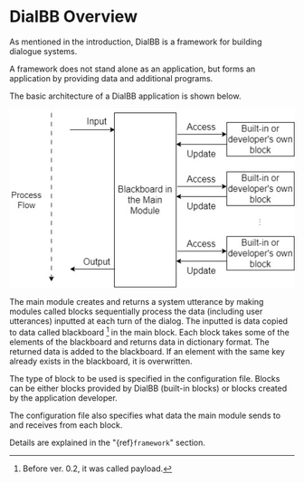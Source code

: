 # DialBB Overview

As mentioned in the introduction, DialBB is a framework for building dialogue systems.

A framework does not stand alone as an application, but forms an application by providing data and additional programs.

The basic architecture of a DialBB application is shown below.

![dialbb-arch](../../images/dialbb-arch-en.jpg)

The main module creates and returns a system utterance by making modules called blocks sequentially
process the data (including user utterances) inputted at each turn of the dialog. The inputted is data copied to data called blackboard [^fn] in the main block. Each block takes some of the elements of the blackboard and returns data in
dictionary format. The returned data is added to the blackboard. If an element with the same key already exists in the blackboard, it is overwritten. 

The type of block to be used is specified in the configuration file. Blocks can be either blocks provided by DialBB (built-in blocks) or blocks created by the application developer.

The configuration file also specifies what data the main module sends to and receives from each block. 

Details are explained in the "{ref}`framework`" section.


[^fn]: Before ver. 0.2, it was called payload. 
